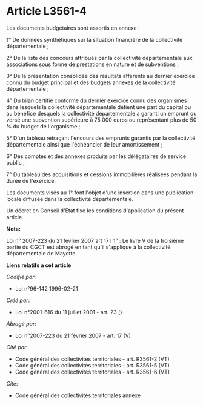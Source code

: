# Article L3561-4

Les documents budgétaires sont assortis en annexe :

1° De données synthétiques sur la situation financière de la collectivité départementale ;

2° De la liste des concours attribués par la collectivité départementale aux associations sous forme de prestations en nature
et de subventions ;

3° De la présentation consolidée des résultats afférents au dernier exercice connu du budget principal et des budgets annexes
de la collectivité départementale ;

4° Du bilan certifié conforme du dernier exercice connu des organismes dans lesquels la collectivité départementale détient
une part du capital ou au bénéfice desquels la collectivité départementale a garanti un emprunt ou versé une subvention
supérieure à 75 000 euros ou représentant plus de 50 % du budget de l'organisme ;

5° D'un tableau retraçant l'encours des emprunts garantis par la collectivité départementale ainsi que l'échéancier de leur
amortissement ;

6° Des comptes et des annexes produits par les délégataires de service public ;

7° Du tableau des acquisitions et cessions immobilières réalisées pendant la durée de l'exercice.

Les documents visés au 1° font l'objet d'une insertion dans une publication locale diffusée dans la collectivité
départementale.

Un décret en Conseil d'Etat fixe les conditions d'application du présent article.

**Nota:**

Loi n° 2007-223 du 21 février 2007 art 17 I 1° : Le livre V de la troisième partie du CGCT est abrogé en tant qu'il
s'applique à la collectivité départementale de Mayotte.

**Liens relatifs à cet article**

_Codifié par_:

  - Loi n°96-142 1996-02-21

_Créé par_:

  - Loi n°2001-616 du 11 juillet 2001 - art. 23 ()

_Abrogé par_:

  - Loi n°2007-223 du 21 février 2007 - art. 17 (V)

_Cité par_:

  - Code général des collectivités territoriales - art. R3561-2 (VT)
  - Code général des collectivités territoriales - art. R3561-5 (VT)
  - Code général des collectivités territoriales - art. R3561-6 (VT)

_Cite_:

  - Code général des collectivités territoriales annexe
